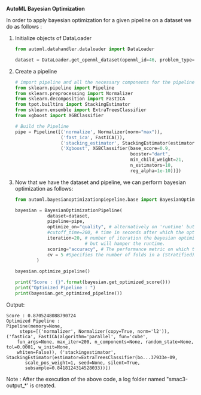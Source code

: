 **AutoML Bayesian Optimization**

In order to apply bayesian optimization for a given pipeline on a dataset we do as follows : 

1. Initialize objects of DataLoader

    ```python
    from automl.datahandler.dataloader import DataLoader
    
    dataset = DataLoader.get_openml_dataset(openml_id=46, problem_type=0)
    ```

2. Create a pipeline

    ```python
    # import pipeline and all the necessary components for the pipeline
    from sklearn.pipeline import Pipeline
    from sklearn.preprocessing import Normalizer
    from sklearn.decomposition import FastICA
    from tpot.builtins import StackingEstimator
    from sklearn.ensemble import ExtraTreesClassifier
    from xgboost import XGBClassifier
    
    # Build the Pipeline
    pipe = Pipeline([('normalize', Normalizer(norm="max")),
                     ('fast_ica', FastICA()),
                     ('stacking_estimator', StackingEstimator(estimator=ExtraTreesClassifier())),
                     ('Xgboost', XGBClassifier(base_score=0.9,
                                               booster="dart",
                                               min_child_weight=21,
                                               n_estimators=10,
                                               reg_alpha=1e-10))])
    ```

3. Now that we have the dataset and pipeline, we can perform bayesian optimization as follows:

    ```python
    from automl.bayesianoptimizationpiepeline.base import BayesianOptimizationPipeline
    
    bayesian = BayesianOptimizationPipeline(
                dataset=dataset,
                pipeline=pipe,
                optimize_on="quality", # alternatively on 'runtime' but it is not advised due to bad results
                #cutoff_time=200, # time in seconds after which the optimization stops. Used only when optimize_on='runtime'
                iteration=20, # number of iteration the bayesian optimization will take. More iteration yields better result
                              # but will hamper the runtime.
                scoring="accuracy", # The performance metric on which the pipeline is supposed to be optimized
                cv = 5 #Specifies the number of folds in a (Stratified)KFold
            )
            
    bayesian.optimize_pipeline()
    
    print("Score : {}".format(bayesian.get_optimized_score()))
    print("Optimized Pipeline : ")
    print(bayesian.get_optimized_pipeline())
    ```
Output:
```
Score : 0.8705248088790724
Optimized Pipeline : 
Pipeline(memory=None,
     steps=[('normalizer', Normalizer(copy=True, norm='l2')), ('fastica', FastICA(algorithm='parallel', fun='cube', 
    fun_args=None, max_iter=200, n_components=None, random_state=None, tol=0.0001, w_init=None,
    whiten=False)), ('stackingestimator', StackingEstimator(estimator=ExtraTreesClassifier(bo...37933e-09,
       scale_pos_weight=1, seed=None, silent=True,
       subsample=0.8418124314528033))])
```

Note : After the execution of the above code, a log folder named "smac3-output_*' is created.